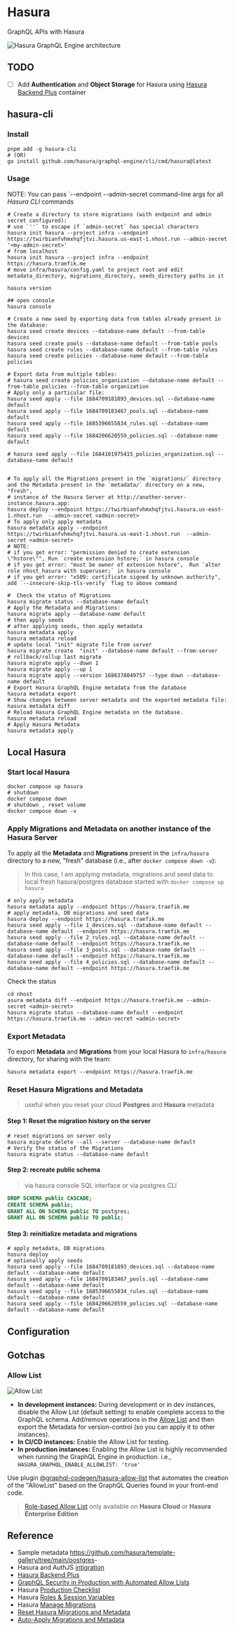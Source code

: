 # Hasura

GraphQL APIs with Hasura

![Hasura GraphQL Engine architecture](https://raw.githubusercontent.com/hasura/graphql-engine/master/assets/hasura-arch.svg)

## TODO

- [ ] Add **Authentication** and **Object Storage** for Hasura using [Hasura Backend Plus](https://nhost.github.io/hasura-backend-plus/) container

## hasura-cli

### Install

```shell
pnpm add -g hasura-cli
# (OR)
go install github.com/hasura/graphql-engine/cli/cmd/hasura@latest
```

### Usage

NOTE: You can pass `--endpoint <hasura-endpoint> --admin-secret <admin-secret> command-line args for all _Hasura CLI_ commands

```shell
# Create a directory to store migrations (with endpoint and admin secret configured):
# use `''` to escape if `admin-secret` has special characters
hasura init hasura --project infra --endpoint https://twirbianfvhmxhqfjtvi.hasura.us-east-1.nhost.run --admin-secret '<my-admin-secret>'
# from localhost
hasura init hasura --project infra --endpoint https://hasura.traefik.me
# move infra/hasura/config.yaml to project root and edit metadata_directory, migrations_directory, seeds_directory paths in it

hasura version

## open console
hasura console

# Create a new seed by exporting data from tables already present in the database:
hasura seed create devices --database-name default --from-table devices
hasura seed create pools --database-name default --from-table pools
hasura seed create rules --database-name default --from-table rules
hasura seed create policies --database-name default --from-table policies

# Export data from multiple tables:
# hasura seed create policies_organization --database-name default --from-table policies --from-table organization
# Apply only a particular file:
hasura seed apply --file 1684709181893_devices.sql --database-name default
hasura seed apply --file 1684709183467_pools.sql --database-name default
hasura seed apply --file 1685396655834_rules.sql --database-name default
hasura seed apply --file 1684206620559_policies.sql --database-name default

# hasura seed apply --file 1684101975415_policies_organization.sql --database-name default


# To apply all the Migrations present in the `migrations/` directory and the Metadata present in the `metadata/` directory on a new, "fresh",
# instance of the Hasura Server at http://another-server-instance.hasura.app:
hasura deploy --endpoint https://twirbianfvhmxhqfjtvi.hasura.us-east-1.nhost.run  --admin-secret <admin-secret>
# To apply only apply metadata
hasura metadata apply --endpoint https://twirbianfvhmxhqfjtvi.hasura.us-east-1.nhost.run  --admin-secret <admin-secret>
# NOTE:
# if you get error: "permission denied to create extension \"hstore\"", Run `create extension hstore;` in hasura console
# if you get error: "must be owner of extension hstore",  Run `alter role nhost_hasura with superuser;` in hasura console
# if you get error: "x509: certificate signed by unknown authority", add `--insecure-skip-tls-verify` flag to above command

#  Check the status of Migrations
hasura migrate status --database-name default
# Apply the Metadata and Migrations:
hasura migrate apply --database-name default
# then apply seeds
# after applying seeds, then apply metadata
hasura metadata apply
hasura metadata reload
# update local "init" migrate file from server
hasura migrate create  "init" --database-name default --from-server
# rollback/rollup last migrate
hasura migrate apply --down 1
hasura migrate apply --up 1
hasura migrate apply --version 1686378049757 --type down --database-name default
# Export Hasura GraphQL Engine metadata from the database
hasura metadata export
# Show changes between server metadata and the exported metadata file:
hasura metadata diff
# Reload Hasura GraphQL Engine metadata on the database.
hasura metadata reload
# Apply Hasura Metadata
hasura metadata apply
```

## Local Hasura

### Start local Hasura

```shell
docker compose up hasura
# shutdown
docker compose down
# shutdown , reset volume
docker compose down -v
```

### Apply Migrations and Metadata on another instance of the Hasura Server

To apply all the **Metadata** and **Migrations** present in the `infra/hasura` directory to a new, "fresh" database (i.e., after `docker compose down -v`):

> In this case, I am applying metadata, migrations and seed data to local fresh hasura/postgres database started with `docker compose up hasura`

```shell
# only apply metadata
hasura metadata apply --endpoint https://hasura.traefik.me
# apply metadata, DB migrations and seed data
hasura deploy --endpoint https://hasura.traefik.me
hasura seed apply --file 1_devices.sql --database-name default --database-name default --endpoint https://hasura.traefik.me
hasura seed apply --file 2_rules.sql --database-name default --database-name default --endpoint https://hasura.traefik.me
hasura seed apply --file 3_pools.sql --database-name default --database-name default --endpoint https://hasura.traefik.me
hasura seed apply --file 4_policies.sql --database-name default --database-name default --endpoint https://hasura.traefik.me
```

Check the status

```shell
cd nhost
asura metadata diff --endpoint https://hasura.traefik.me --admin-secret <admin-secret>
hasura migrate status --database-name default --endpoint https://hasura.traefik.me --admin-secret <admin-secret>
```

### Export Metadata

To export **Metadata** and **Migrations** from your local Hasura to `infra/hasura` directory, for sharing with the team:

```shell
hasura metadata export --endpoint https://hasura.traefik.me
```

### Reset Hasura Migrations and Metadata

> useful when you reset your cloud **Postgres** and **Hasura** metadata

#### Step 1: Reset the migration history on the server

```shell
# reset migrations on server only
hasura migrate delete --all --server --database-name default
# Verify the status of the Migrations
hasura migrate status --database-name default
```

#### Step 2: recreate public schema

> via hasura console SQL interface or via postgres CLI

```sql
DROP SCHEMA public CASCADE;
CREATE SCHEMA public;
GRANT ALL ON SCHEMA public TO postgres;
GRANT ALL ON SCHEMA public TO public;
```

#### Step 3: reinitialize metadata and migrations

```shell
# apply metadata, DB migrations
hasura deploy
# optionally apply seeds
hasura seed apply --file 1684709181893_devices.sql --database-name default --database-name default
hasura seed apply --file 1684709183467_pools.sql --database-name default --database-name default
hasura seed apply --file 1685396655834_rules.sql --database-name default --database-name default
hasura seed apply --file 1684206620559_policies.sql --database-name default --database-name default
```

## Configuration

## Gotchas

### Allow List

![Allow List](./images/allow-list.png)

- **In development instances:** During development or in dev instances, disable the Allow List (default setting) to enable complete access to the GraphQL schema.
  Add/remove operations in the [Allow List](https://hasura.io/docs/latest/security/allow-list/) and then export the Metadata for version-control (so you can apply it to other instances).
- **In CI/CD instances:** Enable the Allow List for testing.
- **In production instances:** Enabling the Allow List is highly recommended when running the GraphQL Engine in production. i.e., `HASURA_GRAPHQL_ENABLE_ALLOWLIST: 'true'`

Use plugin [@graphql-codegen/hasura-allow-list](https://npmjs.com/package/@graphql-codegen/hasura-allow-list) that automates the creation of the "AllowList" based on the GraphQL Queries found in your front-end code.

> [Role-based Allow List](https://hasura.io/docs/latest/security/allow-list/#role-based-allow-list) only available on **Hasura Cloud** or **Hasura Enterprise Edition**

## Reference

- Sample metadata <https://github.com/hasura/template-gallery/tree/main/postgres>-
- Hasura and AuthJS [intigration](https://hasura.io/learn/graphql/hasura-authentication/integrations/nextjs-auth/)
- [Hasura Backend Plus](https://nhost.github.io/hasura-backend-plus/)
- [GraphQL Security in Production with Automated Allow Lists](https://hasura.io/blog/graphql-security-in-production-with-hasura-automated-allow-lists/)
- Hasura [Production Checklist](https://hasura.io/docs/latest/deployment/production-checklist/)
- Hasura [Roles & Session Variables](https://hasura.io/docs/latest/auth/authorization/roles-variables/)
- Hasura [Manage Migrations](https://hasura.io/docs/latest/migrations-metadata-seeds/manage-migrations/)
- [Reset Hasura Migrations and Metadata](https://hasura.io/docs/latest/migrations-metadata-seeds/resetting-migrations-metadata/)
- [Auto-Apply Migrations and Metadata](https://hasura.io/docs/latest/migrations-metadata-seeds/auto-apply-migrations/)
